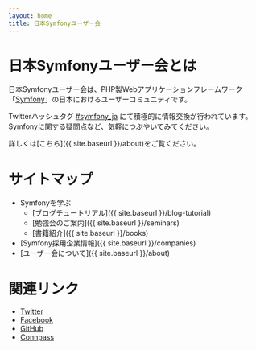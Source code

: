 ```yaml
---
layout: home
title: 日本Symfonyユーザー会
---
```


# 日本Symfonyユーザー会とは

日本Symfonyユーザー会は、PHP製Webアプリケーションフレームワーク「[Symfony](https://symfony.com/)」の日本におけるユーザーコミュニティです。

Twitterハッシュタグ [#symfony_ja](https://twitter.com/search?f=tweets&vertical=default&q=%23symfony_ja&src=typd) にて積極的に情報交換が行われています。Symfonyに関する疑問点など、気軽につぶやいてみてください。

詳しくは[こちら]({{ site.baseurl }}/about)をご覧ください。

# サイトマップ

* Symfonyを学ぶ
    * [ブログチュートリアル]({{ site.baseurl }}/blog-tutorial)
    * [勉強会のご案内]({{ site.baseurl }}/seminars)
    * [書籍紹介]({{ site.baseurl }}/books)
* [Symfony採用企業情報]({{ site.baseurl }}/companies)
* [ユーザー会について]({{ site.baseurl }}/about)

# 関連リンク

* [Twitter](https://twitter.com/symfony_japan)
* [Facebook](https://www.facebook.com/SymfonyJapan)
* [GitHub](https://github.com/symfony-japan)
* [Connpass](https://symfony.connpass.com/)

